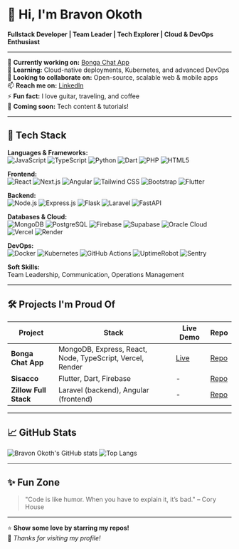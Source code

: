 # 👋 Hi, I'm Bravon Okoth

**Fullstack Developer | Team Leader | Tech Explorer | Cloud & DevOps Enthusiast**

---

🔭 **Currently working on:** [Bonga Chat App](https://week-7-devops-deployment-assignment-two-mu.vercel.app/)  
🌱 **Learning:** Cloud-native deployments, Kubernetes, and advanced DevOps  
👯 **Looking to collaborate on:** Open-source, scalable web & mobile apps  
📫 **Reach me on:** [LinkedIn](https://www.linkedin.com/in/orwaokoth)  
⚡ **Fun fact:** I love guitar, traveling, and coffee  
🎥 **Coming soon:** Tech content & tutorials!

---

## 🚀 Tech Stack

**Languages & Frameworks:**  
![JavaScript](https://img.shields.io/badge/-JavaScript-black?style=flat-square&logo=javascript)
![TypeScript](https://img.shields.io/badge/-TypeScript-black?style=flat-square&logo=typescript)
![Python](https://img.shields.io/badge/-Python-black?style=flat-square&logo=python)
![Dart](https://img.shields.io/badge/-Dart-black?style=flat-square&logo=dart)
![PHP](https://img.shields.io/badge/-PHP-black?style=flat-square&logo=php)
![HTML5](https://img.shields.io/badge/-HTML5-black?style=flat-square&logo=html5)

**Frontend:**  
![React](https://img.shields.io/badge/-React-black?style=flat-square&logo=react)
![Next.js](https://img.shields.io/badge/-Next.js-black?style=flat-square&logo=next.js)
![Angular](https://img.shields.io/badge/-Angular-black?style=flat-square&logo=angular)
![Tailwind CSS](https://img.shields.io/badge/-TailwindCSS-black?style=flat-square&logo=tailwind-css)
![Bootstrap](https://img.shields.io/badge/-Bootstrap-black?style=flat-square&logo=bootstrap)
![Flutter](https://img.shields.io/badge/-Flutter-black?style=flat-square&logo=flutter)

**Backend:**  
![Node.js](https://img.shields.io/badge/-Node.js-black?style=flat-square&logo=node.js)
![Express.js](https://img.shields.io/badge/-Express.js-black?style=flat-square&logo=express)
![Flask](https://img.shields.io/badge/-Flask-black?style=flat-square&logo=flask)
![Laravel](https://img.shields.io/badge/-Laravel-black?style=flat-square&logo=laravel)
![FastAPI](https://img.shields.io/badge/-FastAPI-black?style=flat-square&logo=fastapi)

**Databases & Cloud:**  
![MongoDB](https://img.shields.io/badge/-MongoDB-black?style=flat-square&logo=mongodb)
![PostgreSQL](https://img.shields.io/badge/-PostgreSQL-black?style=flat-square&logo=postgresql)
![Firebase](https://img.shields.io/badge/-Firebase-black?style=flat-square&logo=firebase)
![Supabase](https://img.shields.io/badge/-Supabase-black?style=flat-square&logo=supabase)
![Oracle Cloud](https://img.shields.io/badge/-OracleCloud-black?style=flat-square&logo=oracle)
![Vercel](https://img.shields.io/badge/-Vercel-black?style=flat-square&logo=vercel)
![Render](https://img.shields.io/badge/-Render-black?style=flat-square&logo=render)

**DevOps:**  
![Docker](https://img.shields.io/badge/-Docker-black?style=flat-square&logo=docker)
![Kubernetes](https://img.shields.io/badge/-Kubernetes-black?style=flat-square&logo=kubernetes)
![GitHub Actions](https://img.shields.io/badge/-GitHub%20Actions-black?style=flat-square&logo=github-actions)
![UptimeRobot](https://img.shields.io/badge/-UptimeRobot-black?style=flat-square&logo=uptimerobot)
![Sentry](https://img.shields.io/badge/-Sentry-black?style=flat-square&logo=sentry)

**Soft Skills:**  
Team Leadership, Communication, Operations Management

---

## 🛠️ Projects I'm Proud Of

| Project      | Stack | Live Demo | Repo |
| ------------ | ----- | --------- | ---- |
| **Bonga Chat App** | MongoDB, Express, React, Node, TypeScript, Vercel, Render | [Live](https://week-7-devops-deployment-assignment-two-mu.vercel.app/) | [Repo](https://github.com/bravonokoth/BongaChatApp) |
| **Sisacco**  | Flutter, Dart, Firebase | - | [Repo](https://github.com/bravonokoth/Sisacco) |
| **Zillow Full Stack** | Laravel (backend), Angular (frontend) | - | [Repo](https://github.com/JAPHETHNYARANGA/Zillow) |

---

## 📈 GitHub Stats

![Bravon Okoth's GitHub stats](https://github-readme-stats.vercel.app/api?username=bravonokoth&show_icons=true&hide_title=true)
![Top Langs](https://github-readme-stats.vercel.app/api/top-langs/?username=bravonokoth&layout=compact)

---

## ✨ Fun Zone

> "Code is like humor. When you have to explain it, it’s bad." – Cory House

---

⭐ **Show some love by starring my repos!**  
👀 _Thanks for visiting my profile!_

